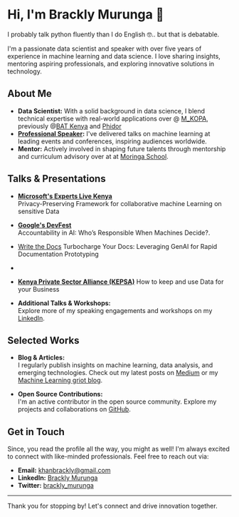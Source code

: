 # Hi, I'm Brackly Murunga  👋

I probably talk python fluently than I do English 🤓.. but that is debatable.

I'm a passionate data scientist and speaker with over five years of experience in machine learning and data science. I love sharing insights, mentoring aspiring professionals, and exploring innovative solutions in technology.

## About Me

- **Data Scientist:** With a solid background in data science, I blend technical expertise with real-world applications over @ [M_KOPA](https://www.m-kopa.com/), previously @[BAT Kenya](https://www.batkenya.com/) and [Phidor](https://getlisa.app/login)
- **[Professional Speaker](https://sessionize.com/brackly-murunga):** I've delivered talks on machine learning at leading events and conferences, inspiring audiences worldwide.
- **Mentor:** Actively involved in shaping future talents through mentorship and curriculum advisory over at at [Moringa School](https://moringaschool.com).

## Talks & Presentations

- **[Microsoft's Experts Live Kenya](https://www.expertslive.ke/team-members/brackly-murunga/)**  
  Privacy-Preserving Framework for collaborative machine Learning on sensitive Data
  
- **[Google's DevFest](https://gdg.community.dev/events/details/google-gdg-nairobi-presents-pre-devfest-nairobi-series-responsible-ai/)**  
  Accountability in AI: Who’s Responsible When Machines Decide?.
- [Write the Docs](https://www.writethedocs.org/conf/kenya/2025/speakers/) Turbocharge Your Docs: Leveraging GenAI for Rapid Documentation Prototyping
- 
- **[Kenya Private Sector Alliance (KEPSA)](https://x.com/KEPSA_KENYA/status/1666711886052708353)** 
  How to keep and use Data for your Business   

- **Additional Talks & Workshops:**  
  Explore more of my speaking engagements and workshops on my [LinkedIn](https://linkedin.com/in/yourprofile).

## Selected Works

- **Blog & Articles:**  
  I regularly publish insights on machine learning, data analysis, and emerging technologies. Check out my latest posts on [Medium](https://brackly.medium.com/) or my [Machine Learning griot blog](https://mlgriot.com/).

- **Open Source Contributions:**  
  I'm an active contributor in the open source community. Explore my projects and collaborations on [GitHub](https://github.com/Brackly).

## Get in Touch

Since, you read the profile all the way, you might as well! I'm always excited to connect with like-minded professionals. Feel free to reach out via:

- **Email:** [khanbrackly@gmail.com](mailto:your.khanbrackly@gmail.com)
- **LinkedIn:** [Brackly Murunga](https://www.linkedin.com/in/brackly-murunga-52817311a/)
- **Twitter:** [brackly_murunga](https://x.com/brackly_murunga/status/)

---

Thank you for stopping by! Let's connect and drive innovation together.
